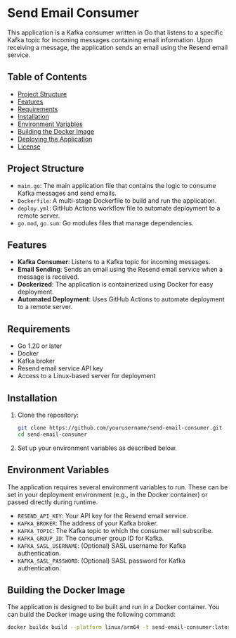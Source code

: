 # Send Email Consumer

This application is a Kafka consumer written in Go that listens to a specific Kafka topic for incoming messages containing email information. Upon receiving a message, the application sends an email using the Resend email service.

## Table of Contents

- [Project Structure](#project-structure)
- [Features](#features)
- [Requirements](#requirements)
- [Installation](#installation)
- [Environment Variables](#environment-variables)
- [Building the Docker Image](#building-the-docker-image)
- [Deploying the Application](#deploying-the-application)
- [License](#license)

## Project Structure

- `main.go`: The main application file that contains the logic to consume Kafka messages and send emails.
- `Dockerfile`: A multi-stage Dockerfile to build and run the application.
- `deploy.yml`: GitHub Actions workflow file to automate deployment to a remote server.
- `go.mod`, `go.sum`: Go modules files that manage dependencies.

## Features

- **Kafka Consumer**: Listens to a Kafka topic for incoming messages.
- **Email Sending**: Sends an email using the Resend email service when a message is received.
- **Dockerized**: The application is containerized using Docker for easy deployment.
- **Automated Deployment**: Uses GitHub Actions to automate deployment to a remote server.

## Requirements

- Go 1.20 or later
- Docker
- Kafka broker
- Resend email service API key
- Access to a Linux-based server for deployment

## Installation

1. Clone the repository:

    ```bash
    git clone https://github.com/yourusername/send-email-consumer.git
    cd send-email-consumer
    ```

2. Set up your environment variables as described below.

## Environment Variables

The application requires several environment variables to run. These can be set in your deployment environment (e.g., in the Docker container) or passed directly during runtime.

- `RESEND_API_KEY`: Your API key for the Resend email service.
- `KAFKA_BROKER`: The address of your Kafka broker.
- `KAFKA_TOPIC`: The Kafka topic to which the consumer will subscribe.
- `KAFKA_GROUP_ID`: The consumer group ID for Kafka.
- `KAFKA_SASL_USERNAME`: (Optional) SASL username for Kafka authentication.
- `KAFKA_SASL_PASSWORD`: (Optional) SASL password for Kafka authentication.

## Building the Docker Image

The application is designed to be built and run in a Docker container. You can build the Docker image using the following command:

```bash
docker buildx build --platform linux/arm64 -t send-email-consumer:latest --load .
